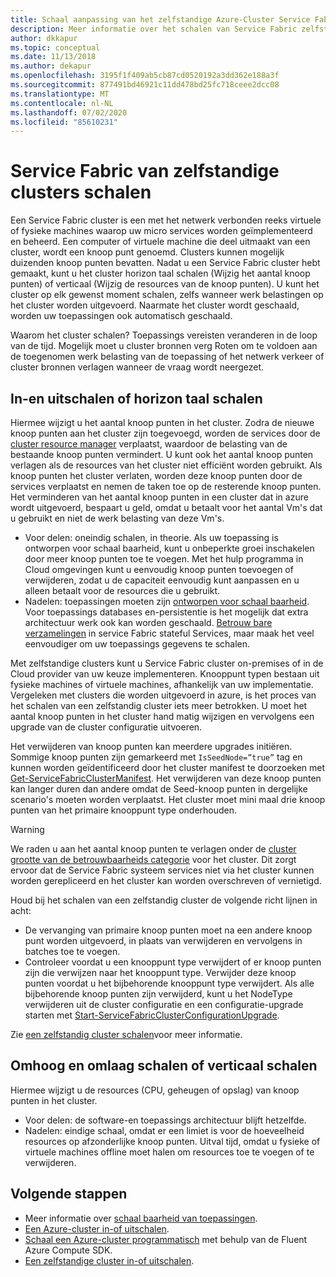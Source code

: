 ```yaml
---
title: Schaal aanpassing van het zelfstandige Azure-Cluster Service Fabric
description: Meer informatie over het schalen van Service Fabric zelfstandige clusters in of uit en omhoog of omlaag.
author: dkkapur
ms.topic: conceptual
ms.date: 11/13/2018
ms.author: dekapur
ms.openlocfilehash: 3195f1f409ab5cb87cd0520192a3dd362e188a3f
ms.sourcegitcommit: 877491bd46921c11dd478bd25fc718ceee2dcc08
ms.translationtype: MT
ms.contentlocale: nl-NL
ms.lasthandoff: 07/02/2020
ms.locfileid: "85610231"
---
```

# <a name="scaling-service-fabric-standalone-clusters"></a>Service Fabric van zelfstandige clusters schalen
Een Service Fabric cluster is een met het netwerk verbonden reeks virtuele of fysieke machines waarop uw micro services worden geïmplementeerd en beheerd. Een computer of virtuele machine die deel uitmaakt van een cluster, wordt een knoop punt genoemd. Clusters kunnen mogelijk duizenden knoop punten bevatten. Nadat u een Service Fabric cluster hebt gemaakt, kunt u het cluster horizon taal schalen (Wijzig het aantal knoop punten) of verticaal (Wijzig de resources van de knoop punten).  U kunt het cluster op elk gewenst moment schalen, zelfs wanneer werk belastingen op het cluster worden uitgevoerd.  Naarmate het cluster wordt geschaald, worden uw toepassingen ook automatisch geschaald.

Waarom het cluster schalen? Toepassings vereisten veranderen in de loop van de tijd.  Mogelijk moet u cluster bronnen verg Roten om te voldoen aan de toegenomen werk belasting van de toepassing of het netwerk verkeer of cluster bronnen verlagen wanneer de vraag wordt neergezet.

## <a name="scaling-in-and-out-or-horizontal-scaling"></a>In-en uitschalen of horizon taal schalen
Hiermee wijzigt u het aantal knoop punten in het cluster.  Zodra de nieuwe knoop punten aan het cluster zijn toegevoegd, worden de services door de [cluster resource manager](service-fabric-cluster-resource-manager-introduction.md) verplaatst, waardoor de belasting van de bestaande knoop punten vermindert.  U kunt ook het aantal knoop punten verlagen als de resources van het cluster niet efficiënt worden gebruikt.  Als knoop punten het cluster verlaten, worden deze knoop punten door de services verplaatst en nemen de taken toe op de resterende knoop punten.  Het verminderen van het aantal knoop punten in een cluster dat in azure wordt uitgevoerd, bespaart u geld, omdat u betaalt voor het aantal Vm's dat u gebruikt en niet de werk belasting van deze Vm's.  

- Voor delen: oneindig schalen, in theorie.  Als uw toepassing is ontworpen voor schaal baarheid, kunt u onbeperkte groei inschakelen door meer knoop punten toe te voegen.  Met het hulp programma in Cloud omgevingen kunt u eenvoudig knoop punten toevoegen of verwijderen, zodat u de capaciteit eenvoudig kunt aanpassen en u alleen betaalt voor de resources die u gebruikt.  
- Nadelen: toepassingen moeten zijn [ontworpen voor schaal baarheid](service-fabric-concepts-scalability.md).  Voor toepassings databases en-persistentie is het mogelijk dat extra architectuur werk ook kan worden geschaald.  [Betrouw bare verzamelingen](service-fabric-reliable-services-reliable-collections.md) in service Fabric stateful Services, maar maak het veel eenvoudiger om uw toepassings gegevens te schalen.

Met zelfstandige clusters kunt u Service Fabric cluster on-premises of in de Cloud provider van uw keuze implementeren.  Knooppunt typen bestaan uit fysieke machines of virtuele machines, afhankelijk van uw implementatie. Vergeleken met clusters die worden uitgevoerd in azure, is het proces van het schalen van een zelfstandig cluster iets meer betrokken.  U moet het aantal knoop punten in het cluster hand matig wijzigen en vervolgens een upgrade van de cluster configuratie uitvoeren.

Het verwijderen van knoop punten kan meerdere upgrades initiëren. Sommige knoop punten zijn gemarkeerd met `IsSeedNode=”true”` tag en kunnen worden geïdentificeerd door het cluster manifest te doorzoeken met [Get-ServiceFabricClusterManifest](/powershell/module/servicefabric/get-servicefabricclustermanifest). Het verwijderen van deze knoop punten kan langer duren dan andere omdat de Seed-knoop punten in dergelijke scenario's moeten worden verplaatst. Het cluster moet mini maal drie knoop punten van het primaire knooppunt type onderhouden.

> [!WARNING]
> We raden u aan het aantal knoop punten te verlagen onder de [cluster grootte van de betrouwbaarheids categorie](service-fabric-cluster-capacity.md#reliability-characteristics-of-the-cluster) voor het cluster. Dit zorgt ervoor dat de Service Fabric systeem services niet via het cluster kunnen worden gerepliceerd en het cluster kan worden overschreven of vernietigd.
>

Houd bij het schalen van een zelfstandig cluster de volgende richt lijnen in acht:
- De vervanging van primaire knoop punten moet na een andere knoop punt worden uitgevoerd, in plaats van verwijderen en vervolgens in batches toe te voegen.
- Controleer voordat u een knooppunt type verwijdert of er knoop punten zijn die verwijzen naar het knooppunt type. Verwijder deze knoop punten voordat u het bijbehorende knooppunt type verwijdert. Als alle bijbehorende knoop punten zijn verwijderd, kunt u het NodeType verwijderen uit de cluster configuratie en een configuratie-upgrade starten met [Start-ServiceFabricClusterConfigurationUpgrade](/powershell/module/servicefabric/start-servicefabricclusterconfigurationupgrade).

Zie [een zelfstandig cluster schalen](service-fabric-cluster-windows-server-add-remove-nodes.md)voor meer informatie.

## <a name="scaling-up-and-down-or-vertical-scaling"></a>Omhoog en omlaag schalen of verticaal schalen 
Hiermee wijzigt u de resources (CPU, geheugen of opslag) van knoop punten in het cluster.
- Voor delen: de software-en toepassings architectuur blijft hetzelfde.
- Nadelen: eindige schaal, omdat er een limiet is voor de hoeveelheid resources op afzonderlijke knoop punten. Uitval tijd, omdat u fysieke of virtuele machines offline moet halen om resources toe te voegen of te verwijderen.

## <a name="next-steps"></a>Volgende stappen
* Meer informatie over [schaal baarheid van toepassingen](service-fabric-concepts-scalability.md).
* [Een Azure-cluster in-of uitschalen](service-fabric-tutorial-scale-cluster.md).
* [Schaal een Azure-cluster programmatisch](service-fabric-cluster-programmatic-scaling.md) met behulp van de Fluent Azure Compute SDK.
* [Een zelfstandige cluster in-of uitschalen](service-fabric-cluster-windows-server-add-remove-nodes.md).

